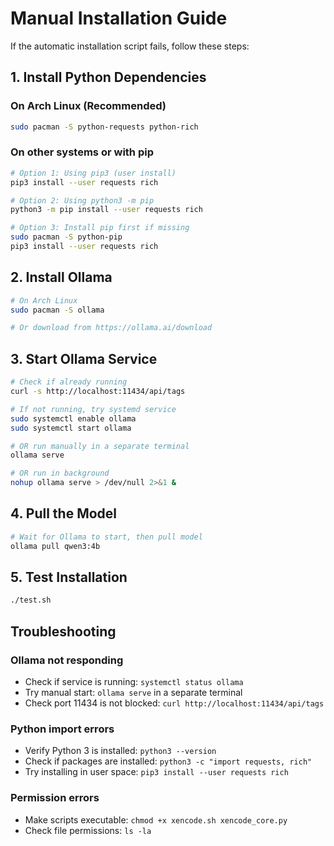 # Manual Installation Guide

If the automatic installation script fails, follow these steps:

## 1. Install Python Dependencies

### On Arch Linux (Recommended)
```bash
sudo pacman -S python-requests python-rich
```

### On other systems or with pip
```bash
# Option 1: Using pip3 (user install)
pip3 install --user requests rich

# Option 2: Using python3 -m pip
python3 -m pip install --user requests rich

# Option 3: Install pip first if missing
sudo pacman -S python-pip
pip3 install --user requests rich
```

## 2. Install Ollama

```bash
# On Arch Linux
sudo pacman -S ollama

# Or download from https://ollama.ai/download
```

## 3. Start Ollama Service

```bash
# Check if already running
curl -s http://localhost:11434/api/tags

# If not running, try systemd service
sudo systemctl enable ollama
sudo systemctl start ollama

# OR run manually in a separate terminal
ollama serve

# OR run in background
nohup ollama serve > /dev/null 2>&1 &
```

## 4. Pull the Model

```bash
# Wait for Ollama to start, then pull model
ollama pull qwen3:4b
```

## 5. Test Installation

```bash
./test.sh
```

## Troubleshooting

### Ollama not responding
- Check if service is running: `systemctl status ollama`
- Try manual start: `ollama serve` in a separate terminal
- Check port 11434 is not blocked: `curl http://localhost:11434/api/tags`

### Python import errors
- Verify Python 3 is installed: `python3 --version`
- Check if packages are installed: `python3 -c "import requests, rich"`
- Try installing in user space: `pip3 install --user requests rich`

### Permission errors
- Make scripts executable: `chmod +x xencode.sh xencode_core.py`
- Check file permissions: `ls -la`